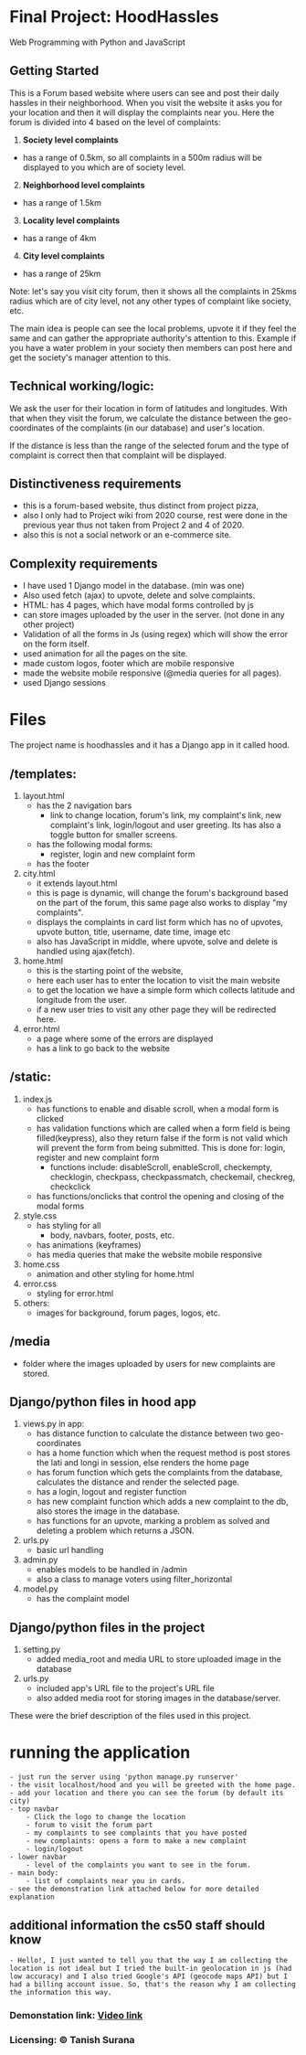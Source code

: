 # Final Project: HoodHassles
Web Programming with Python and JavaScript


## Getting Started
This is a Forum based website where users can see and post their daily hassles in their neighborhood. When you visit the website it asks you for your location and then it will display the complaints near you. Here the forum is divided into 4 based on the level of complaints: 

1. **Society level complaints** 
- has a range of 0.5km, so all complaints in a 500m radius will be displayed to you which are of society level.
2. **Neighborhood level complaints**
- has a range of 1.5km
3. **Locality level complaints**
- has a range of 4km
4. **City level complaints**
- has a range of 25km 



Note: let's say you visit city forum, then it shows all the complaints in 25kms radius which are of city level, not any other types of complaint like society, etc. 

The main idea is people can see the local problems, upvote it if they feel the same and can gather the appropriate authority's attention to this. Example if you have a water problem in your society then members can post here and get the society's manager attention to this.


## Technical working/logic:
We ask the user for their location in form of latitudes and longitudes. With that when they visit the forum, we calculate the distance between the geo-coordinates of the complaints (in our database) and user's location. 

If the distance is less than the range of the selected forum and the type of complaint is correct then that complaint will be displayed.

## Distinctiveness requirements
- this is a forum-based website, thus distinct from project pizza, 
- also I only had to Project wiki from 2020 course, rest were done in the previous year thus not taken from Project 2 and 4 of 2020.
- also this is not a social network or an e-commerce site. 

## Complexity requirements
- I have used 1 Django model in the database. (min was one) 
- Also used fetch (ajax) to upvote, delete and solve complaints.
- HTML: has 4 pages, which have modal forms controlled by js
- can store images uploaded by the user in the server. (not done in any other project)
- Validation of all the forms in Js (using regex) which will show the error on the form itself.
- used animation for all the pages on the site.
- made custom logos, footer which are mobile responsive
- made the website mobile responsive (@media queries for all pages).
- used Django sessions


# Files

The project name is hoodhassles and it has a Django app in it called hood. 

## /templates: 
1. layout.html
    - has the 2 navigation bars
        - link to change location, forum's link, my complaint's link, new complaint's link, login/logout and user greeting. Its has also a toggle button for smaller screens.
    - has the following modal forms:
        - register, login and new complaint form
    - has the footer
2. city.html
    - it extends layout.html
    - this is page is dynamic, will change the forum's background based on the part of the forum, this same page also works to display "my complaints".
    - displays the complaints in card list form which has no of upvotes, upvote button, title, username, date time, image etc
    - also has JavaScript in middle, where upvote, solve and delete is handled using ajax(fetch).
3. home.html
    - this is the starting point of the website, 
    - here each user has to enter the location to visit the main website
    - to get the location we have a simple form which collects latitude and longitude from the user. 
    - if a new user tries to visit any other page they will be redirected here.
4. error.html
    - a page where some of the errors are displayed
    - has a link to go back to the website

## /static:
1. index.js
    - has functions to enable and disable scroll, when a modal form is clicked
    - has validation functions which are called when a form field is being filled(keypress), also they return false if the form is not valid which will prevent the form from being submitted. This is done for: login, register and new complaint form
        - functions include: disableScroll, enableScroll, checkempty, checklogin, checkpass, checkpassmatch, checkemail, checkreg, checkclick
    - has functions/onclicks that control the opening and closing of the modal forms
2. style.css
    - has styling for all
        - body, navbars, footer, posts, etc.
    - has animations (keyframes)
    - has media queries that make the website mobile responsive
3. home.css
    - animation and other styling for home.html
4. error.css
    - styling for error.html
5. others:
    -  images for background, forum pages, logos, etc.

## /media
- folder where the images uploaded by users for new complaints are stored. 

## Django/python files in hood app
1. views.py in app:
    - has distance function to calculate the distance between two geo-coordinates   
    - has a home function which when the request method is post stores the lati and longi in session, else renders the home page
    - has forum function which gets the complaints from the database, calculates the distance and render the selected page.
    - has a login, logout and register function
    - has new complaint function which adds a new complaint to the db, also stores the image in the database.
    - has functions for an upvote, marking a problem as solved and deleting a problem which returns a JSON.
2. urls.py
    - basic url handling
3. admin.py
    - enables models to be handled in /admin 
    - also a class to manage voters using filter_horizontal
4. model.py
    - has the complaint model 

## Django/python files in the project
1. setting.py
    - added media_root and media URL to store uploaded image in the database
2. urls.py
    - included app's URL file to the project's URL file
    - also added media root for storing images in the database/server.

These were the brief description of the files used in this project. 

# running the application
    - just run the server using 'python manage.py runserver'
    - the visit localhost/hood and you will be greeted with the home page.
    - add your location and there you can see the forum (by default its city)
    - top navbar
        - Click the logo to change the location
        - forum to visit the forum part
        - my complaints to see complaints that you have posted
        - new complaints: opens a form to make a new complaint
        - login/logout
    - lower navbar
        - level of the complaints you want to see in the forum.
    - main body: 
        - list of complaints near you in cards.
    - see the demonstration link attached below for more detailed explanation

## additional information the cs50 staff should know
    - Hello!, I just wanted to tell you that the way I am collecting the location is not ideal but I tried the built-in geolocation in js (had low accuracy) and I also tried Google's API (geocode maps API) but I had a billing account issue. So, that's the reason why I am collecting the information this way. 
     

### Demonstation link: [Video link](https://youtu.be/juu1o7Q-ClA)

### **Licensing: &copy; Tanish Surana**
